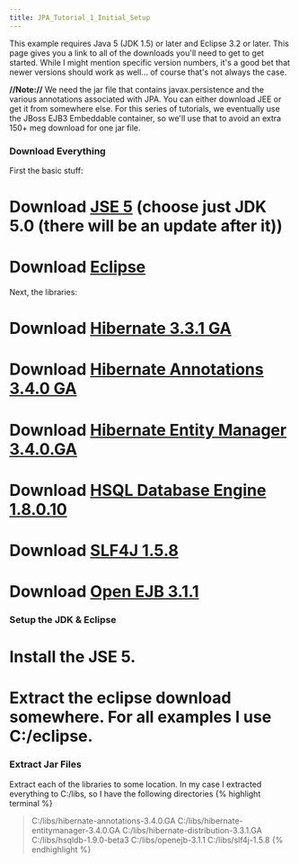 ```yaml
---
title: JPA_Tutorial_1_Initial_Setup
---
```

This example requires Java 5 (JDK 1.5) or later and Eclipse 3.2 or later. This page gives you a link to all of the downloads you'll need to get to get started. While I might mention specific version numbers, it's a good bet that newer versions should work as well... of course that's not always the case.

**//Note://** We need the jar file that contains javax.persistence and the various annotations associated with JPA. You can either download JEE or get it from somewhere else. For this series of tutorials, we eventually use the JBoss EJB3 Embeddable container, so we'll use that to avoid an extra 150+ meg download for one jar file.

### Download Everything
First the basic stuff:
# Download [JSE 5](http://java.sun.com/javase/downloads/index_jdk5.jsp) (choose just JDK 5.0 (there will be an update after it))
# Download [Eclipse](http://www.eclipse.org/downloads/)

Next, the libraries:
# Download [Hibernate 3.3.1 GA](http://sourceforge.net/project/showfiles.php?group_id=40712&package_id=127784&release_id=625684)
# Download [Hibernate Annotations 3.4.0 GA](http://sourceforge.net/project/showfiles.php?group_id=40712&package_id=139933)
# Download [Hibernate Entity Manager 3.4.0.GA](http://sourceforge.net/project/showfiles.php?group_id=40712&package_id=156160)
# Download [HSQL Database Engine 1.8.0.10](http://sourceforge.net/project/platformdownload.php?group_id=23316&sel_platform=14519)
# Download [SLF4J 1.5.8](http://www.slf4j.org/download.html)
# Download [Open EJB 3.1.1](http://openejb.apache.org/download.html)

### Setup the JDK & Eclipse
# Install the JSE 5.
# Extract the eclipse download somewhere. For all examples I use C:/eclipse.

### Extract Jar Files
Extract each of the libraries to some location. In my case I extracted everything to C:/libs, so I have the following directories
{% highlight terminal %}
> C:/libs/hibernate-annotations-3.4.0.GA
> C:/libs/hibernate-entitymanager-3.4.0.GA
> C:/libs/hibernate-distribution-3.3.1.GA
> C:/libs/hsqldb-1.9.0-beta3
> C:/libs/openejb-3.1.1
> C:/libs/slf4j-1.5.8
{% endhighlight %}

